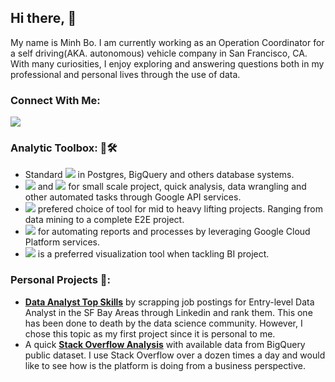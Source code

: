 ## Hi there, 👋

My name is Minh Bo. I am currently working as an Operation Coordinator for a self driving(AKA. autonomous) vehicle company in San Francisco, CA. With many curiosities, I enjoy exploring and answering questions both in my professional and personal lives through the use of data. 

### Connect With Me:
[![](https://img.shields.io/badge/LinkedIn-0077B5?style=for-the-badge&logo=linkedin&logoColor=white)](https://www.linkedin.com/in/minh-b-0bb0628b)

### Analytic Toolbox: 🧰🛠️
-  Standard ![](https://img.shields.io/badge/SQL-informational?style=flat&logo=postgresql&logoColor=white&color=2bbc8a) in Postgres, BigQuery and others database systems. 
- ![](https://img.shields.io/badge/Sheet-informational?style=flat&logo=google&logoColor=white&color=2bbc8a) and ![](https://img.shields.io/badge/Excel-informational?style=flat&logo=microsoft-excel&logoColor=white&color=2bbc8a) for small scale project, quick analysis, data wrangling and other automated tasks through Google API services.  
- ![](https://img.shields.io/badge/Python-informational?style=flat&logo=python&logoColor=white&color=2bbc8a) prefered choice of tool for mid to heavy lifting projects. Ranging from data mining to a complete E2E project.  
- ![](https://img.shields.io/badge/Javascript-informational?style=flat&logo=javascript&logoColor=white&color=2bbc8a) for automating reports and processes by leveraging Google Cloud Platform services. 
- ![](https://img.shields.io/badge/Tableau-informational?style=flat&logo=tableau&logoColor=white&color=2bbc8a) is a preferred visualization tool when tackling BI project. 

### Personal Projects 📂: 
- [**Data Analyst Top Skills**](https://github.com/mbo0000/Portfolio/tree/main/DataAnalyticTopSkills) by scrapping job postings for Entry-level Data Analyst in the SF Bay Areas through Linkedin and rank them. This one has been done to death by the data science community. However, I chose this topic as my first project since it is personal to me. 
- A quick [**Stack Overflow Analysis**](https://github.com/mbo0000/Portfolio/tree/main/StackoverflowAnalysis) with available data from BigQuery public dataset. I use Stack Overflow over a dozen times a day and would like to see how is the platform is doing from a business perspective.
